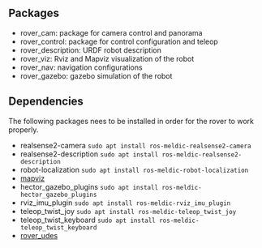 ## Packages

* rover_cam: package for camera control and panorama
* rover_control: package for control configuration and teleop
* rover_description: URDF robot description
* rover_viz: Rviz and Mapviz visualization of the robot
* rover_nav: navigation configurations
* rover_gazebo: gazebo simulation of the robot

## Dependencies

The following packages nees to be installed in order for the rover to work properly.

* realsense2-camera `sudo apt install ros-meldic-realsense2-camera`
* realsense2-description `sudo apt install ros-meldic-realsense2-description`
* robot-localization `sudo apt install ros-meldic-robot-localization`
* [mapviz](https://swri-robotics.github.io/mapviz/)
* hector_gazebo_plugins `sudo apt install ros-meldic-hector_gazebo_plugins`
* rviz_imu_plugin `sudo apt install ros-meldic-rviz_imu_plugin`
* teleop_twist_joy `sudo apt install ros-meldic-teleop_twist_joy`
* teleop_twist_keyboard `sudo apt install ros-meldic-teleop_twist_keyboard`
* [rover_udes](https://github.com/robotique-udes/rover_udes)

